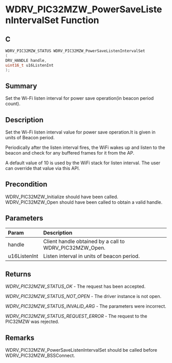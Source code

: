 # WDRV_PIC32MZW_PowerSaveListenIntervalSet Function

## C

```c
WDRV_PIC32MZW_STATUS WDRV_PIC32MZW_PowerSaveListenIntervalSet
(
DRV_HANDLE handle,
uint16_t u16ListenInt
);
```

## Summary

Set the Wi-Fi listen interval for power save operation(in beacon period count).  

## Description

Set the Wi-Fi listen interval value for power save operation.It is given in
units of Beacon period.

Periodically after the listen interval fires, the WiFi wakes up and listen
to the beacon and check for any buffered frames for it from the AP.

A default value of 10 is used by the WiFi stack for listen interval. The user
can override that value via this API.

## Precondition

WDRV_PIC32MZW_Initialize should have been called. WDRV_PIC32MZW_Open should have been called to obtain a valid handle.  

## Parameters

| Param | Description |
|:----- |:----------- |
| handle | Client handle obtained by a call to WDRV_PIC32MZW_Open. |
| u16ListenInt | Listen interval in units of beacon period.  

## Returns

*WDRV_PIC32MZW_STATUS_OK* - The request has been accepted.

*WDRV_PIC32MZW_STATUS_NOT_OPEN* - The driver instance is not open.

*WDRV_PIC32MZW_STATUS_INVALID_ARG* - The parameters were incorrect.

*WDRV_PIC32MZW_STATUS_REQUEST_ERROR* - The request to the PIC32MZW was rejected.
 

## Remarks

WDRV_PIC32MZW_PowerSaveListenIntervalSet should be called before WDRV_PIC32MZW_BSSConnect.  


